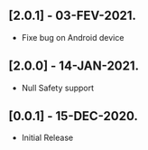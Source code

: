 ## [2.0.1] - 03-FEV-2021.

* Fixe bug on Android device

## [2.0.0] - 14-JAN-2021.

* Null Safety support

## [0.0.1] - 15-DEC-2020.

* Initial Release
